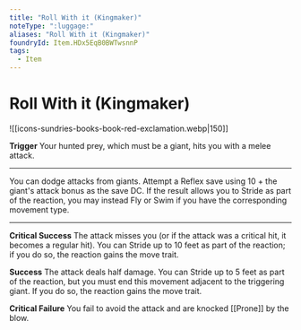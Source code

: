 ```yaml
---
title: "Roll With it (Kingmaker)"
noteType: ":luggage:"
aliases: "Roll With it (Kingmaker)"
foundryId: Item.HDx5EqB0BWTwsnnP
tags:
  - Item
---
```


# Roll With it (Kingmaker)
![[icons-sundries-books-book-red-exclamation.webp|150]]

**Trigger** Your hunted prey, which must be a giant, hits you with a melee attack.

* * *

You can dodge attacks from giants. Attempt a Reflex save using 10 + the giant's attack bonus as the save DC. If the result allows you to Stride as part of the reaction, you may instead Fly or Swim if you have the corresponding movement type.

* * *

**Critical Success** The attack misses you (or if the attack was a critical hit, it becomes a regular hit). You can Stride up to 10 feet as part of the reaction; if you do so, the reaction gains the move trait.

**Success** The attack deals half damage. You can Stride up to 5 feet as part of the reaction, but you must end this movement adjacent to the triggering giant. If you do so, the reaction gains the move trait.

**Critical Failure** You fail to avoid the attack and are knocked [[Prone]] by the blow.
